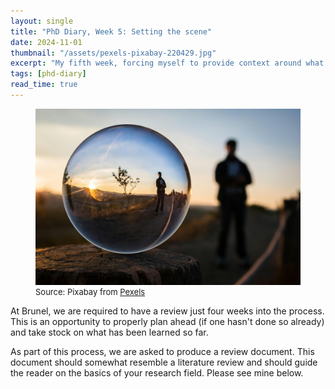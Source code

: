 ```yaml
---
layout: single
title: "PhD Diary, Week 5: Setting the scene"
date: 2024-11-01
thumbnail: "/assets/pexels-pixabay-220429.jpg"
excerpt: "My fifth week, forcing myself to provide context around what I am actually doing."
tags: [phd-diary]
read_time: true
---
```

<script src="https://polyfill.io/v3/polyfill.min.js?features=es6"></script>
<script id="MathJax-script" async src="https://cdn.jsdelivr.net/npm/mathjax@3/es5/tex-mml-chtml.js"></script>
<script type="text/javascript" async
  src="https://cdnjs.cloudflare.com/ajax/libs/mathjax/2.7.7/MathJax.js?config=TeX-MML-AM_CHTML">
</script>
<figure>
  <img src="/assets/pexels-pixabay-220429.jpg" alt="Forced Perspective Selective Focus Photography of Man Inside the Ball
" title="Forced Perspective Selective Focus Photography of Man Inside the Ball." style="width=100%;">
  <figcaption style="font-size: small;">Source: Pixabay from <a href = "https://www.pexels.com/photo/close-up-of-microscope-256262/">Pexels</a></figcaption></figure>
At Brunel, we are required to have a review just four weeks into the process. This is an opportunity to properly plan ahead (if one hasn't done so already) and take stock on what has been learned so far.

As part of this process, we are asked to produce a review document. This document should somewhat resemble a literature review and should guide the reader on the basics of your research field. Please see mine below. 
